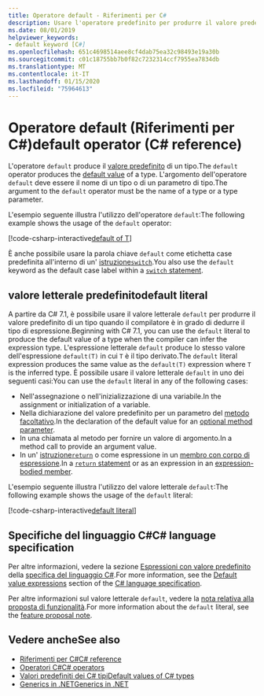 ```yaml
---
title: Operatore default - Riferimenti per C#
description: Usare l'operatore predefinito per produrre il valore predefinito di un tipo
ms.date: 08/01/2019
helpviewer_keywords:
- default keyword [C#]
ms.openlocfilehash: 651c4698514aee8cf4dab75ea32c98493e19a30b
ms.sourcegitcommit: c01c18755bb7b0f82c7232314ccf7955ea7834db
ms.translationtype: MT
ms.contentlocale: it-IT
ms.lasthandoff: 01/15/2020
ms.locfileid: "75964613"
---
```

# <a name="default-operator-c-reference"></a><span data-ttu-id="45655-103">Operatore default (Riferimenti per C#)</span><span class="sxs-lookup"><span data-stu-id="45655-103">default operator (C# reference)</span></span>

<span data-ttu-id="45655-104">L'operatore `default` produce il [valore predefinito](../builtin-types/default-values.md) di un tipo.</span><span class="sxs-lookup"><span data-stu-id="45655-104">The `default` operator produces the [default value](../builtin-types/default-values.md) of a type.</span></span> <span data-ttu-id="45655-105">L'argomento dell'operatore `default` deve essere il nome di un tipo o di un parametro di tipo.</span><span class="sxs-lookup"><span data-stu-id="45655-105">The argument to the `default` operator must be the name of a type or a type parameter.</span></span>

<span data-ttu-id="45655-106">L'esempio seguente illustra l'utilizzo dell'operatore `default`:</span><span class="sxs-lookup"><span data-stu-id="45655-106">The following example shows the usage of the `default` operator:</span></span>

[!code-csharp-interactive[default of T](~/samples/csharp/language-reference/operators/DefaultOperator.cs#WithOperand)]

<span data-ttu-id="45655-107">È anche possibile usare la parola chiave `default` come etichetta case predefinita all'interno di un' [istruzione`switch`](../keywords/switch.md).</span><span class="sxs-lookup"><span data-stu-id="45655-107">You also use the `default` keyword as the default case label within a [`switch` statement](../keywords/switch.md).</span></span>

## <a name="default-literal"></a><span data-ttu-id="45655-108">valore letterale predefinito</span><span class="sxs-lookup"><span data-stu-id="45655-108">default literal</span></span>

<span data-ttu-id="45655-109">A partire da C# 7.1, è possibile usare il valore letterale `default` per produrre il valore predefinito di un tipo quando il compilatore è in grado di dedurre il tipo di espressione.</span><span class="sxs-lookup"><span data-stu-id="45655-109">Beginning with C# 7.1, you can use the `default` literal to produce the default value of a type when the compiler can infer the expression type.</span></span> <span data-ttu-id="45655-110">L'espressione letterale `default` produce lo stesso valore dell'espressione `default(T)` in cui `T` è il tipo derivato.</span><span class="sxs-lookup"><span data-stu-id="45655-110">The `default` literal expression produces the same value as the `default(T)` expression where `T` is the inferred type.</span></span> <span data-ttu-id="45655-111">È possibile usare il valore letterale `default` in uno dei seguenti casi:</span><span class="sxs-lookup"><span data-stu-id="45655-111">You can use the `default` literal in any of the following cases:</span></span>

- <span data-ttu-id="45655-112">Nell'assegnazione o nell'inizializzazione di una variabile.</span><span class="sxs-lookup"><span data-stu-id="45655-112">In the assignment or initialization of a variable.</span></span>
- <span data-ttu-id="45655-113">Nella dichiarazione del valore predefinito per un parametro del [metodo facoltativo](../../methods.md#optional-parameters-and-arguments).</span><span class="sxs-lookup"><span data-stu-id="45655-113">In the declaration of the default value for an [optional method parameter](../../methods.md#optional-parameters-and-arguments).</span></span>
- <span data-ttu-id="45655-114">In una chiamata al metodo per fornire un valore di argomento.</span><span class="sxs-lookup"><span data-stu-id="45655-114">In a method call to provide an argument value.</span></span>
- <span data-ttu-id="45655-115">In un' [istruzione`return`](../keywords/return.md) o come espressione in un [membro con corpo di espressione](../../programming-guide/statements-expressions-operators/expression-bodied-members.md).</span><span class="sxs-lookup"><span data-stu-id="45655-115">In a [`return` statement](../keywords/return.md) or as an expression in an [expression-bodied member](../../programming-guide/statements-expressions-operators/expression-bodied-members.md).</span></span>

<span data-ttu-id="45655-116">L'esempio seguente illustra l'utilizzo del valore letterale `default`:</span><span class="sxs-lookup"><span data-stu-id="45655-116">The following example shows the usage of the `default` literal:</span></span>

[!code-csharp-interactive[default literal](~/samples/csharp/language-reference/operators/DefaultOperator.cs#DefaultLiteral)]

## <a name="c-language-specification"></a><span data-ttu-id="45655-117">Specifiche del linguaggio C#</span><span class="sxs-lookup"><span data-stu-id="45655-117">C# language specification</span></span>

<span data-ttu-id="45655-118">Per altre informazioni, vedere la sezione [Espressioni con valore predefinito](~/_csharplang/spec/expressions.md#default-value-expressions) della [specifica del linguaggio C#](~/_csharplang/spec/introduction.md).</span><span class="sxs-lookup"><span data-stu-id="45655-118">For more information, see the [Default value expressions](~/_csharplang/spec/expressions.md#default-value-expressions) section of the [C# language specification](~/_csharplang/spec/introduction.md).</span></span>

<span data-ttu-id="45655-119">Per altre informazioni sul valore letterale `default`, vedere la [nota relativa alla proposta di funzionalità](~/_csharplang/proposals/csharp-7.1/target-typed-default.md).</span><span class="sxs-lookup"><span data-stu-id="45655-119">For more information about the `default` literal, see the [feature proposal note](~/_csharplang/proposals/csharp-7.1/target-typed-default.md).</span></span>

## <a name="see-also"></a><span data-ttu-id="45655-120">Vedere anche</span><span class="sxs-lookup"><span data-stu-id="45655-120">See also</span></span>

- [<span data-ttu-id="45655-121">Riferimenti per C#</span><span class="sxs-lookup"><span data-stu-id="45655-121">C# reference</span></span>](../index.md)
- [<span data-ttu-id="45655-122">Operatori C#</span><span class="sxs-lookup"><span data-stu-id="45655-122">C# operators</span></span>](index.md)
- [<span data-ttu-id="45655-123">Valori predefiniti dei C# tipi</span><span class="sxs-lookup"><span data-stu-id="45655-123">Default values of C# types</span></span>](../builtin-types/default-values.md)
- [<span data-ttu-id="45655-124">Generics in .NET</span><span class="sxs-lookup"><span data-stu-id="45655-124">Generics in .NET</span></span>](../../../standard/generics/index.md)
